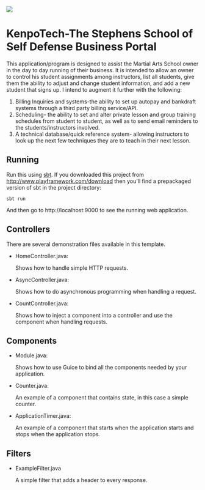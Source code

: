 [<img src="https://img.shields.io/travis/playframework/play-java-starter-example.svg"/>](https://travis-ci.org/playframework/play-java-starter-example)

# KenpoTech-The Stephens School of Self Defense Business Portal

This application/program is designed to assist the Martial Arts School owner in the day to day running of their business.
It is intended to allow an owner to control his student assignments among instructors, list all students, give them the ability to
adjust and change student information, and add a new student that signs up.  I intend to augment it further with the following:
1. Billing Inquiries and systems-the ability to set up autopay and bankdraft systems through a third party billing service/API.
2. Scheduling- the ability to set and alter private lesson and group training schedules from student to student, as well as to send
email reminders to the students/instructors involved.
3. A technical database/quick reference system- allowing instructors to look up the next few techniques they are to teach in their
next lesson.


## Running

Run this using [sbt](http://www.scala-sbt.org/).  If you downloaded this project from http://www.playframework.com/download then you'll find a prepackaged version of sbt in the project directory:

```
sbt run
```

And then go to http://localhost:9000 to see the running web application.

## Controllers

There are several demonstration files available in this template.

- HomeController.java:

  Shows how to handle simple HTTP requests.

- AsyncController.java:

  Shows how to do asynchronous programming when handling a request.

- CountController.java:

  Shows how to inject a component into a controller and use the component when
  handling requests.

## Components

- Module.java:

  Shows how to use Guice to bind all the components needed by your application.

- Counter.java:

  An example of a component that contains state, in this case a simple counter.

- ApplicationTimer.java:

  An example of a component that starts when the application starts and stops
  when the application stops.

## Filters

- ExampleFilter.java

  A simple filter that adds a header to every response.